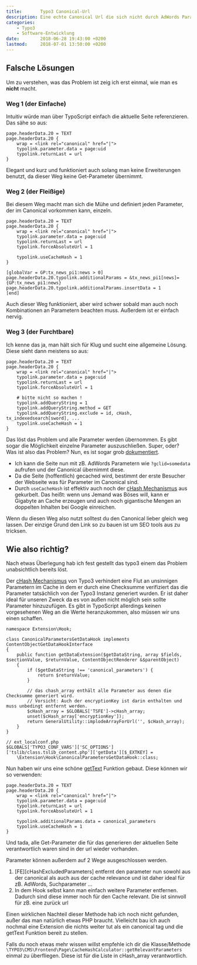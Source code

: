 ```yaml
---
title:       Typo3 Canonical-Url
description: Eine echte Canonical Url die sich nicht durch AdWords Parameter und Ähnlichem austricksen lässt. 
categories:
    - Typo3
    - Software-Entwicklung
date:        2018-06-28 19:43:00 +0200
lastmod:     2018-07-01 13:50:00 +0200
---
```


## Falsche Lösungen

Um zu verstehen, was das Problem ist zeig ich erst einmal, wie man es **nicht** macht.

### Weg 1 (der Einfache)

Intuitiv würde man über TypoScript einfach die aktuelle Seite referenzieren. Das sähe so aus:

```
page.headerData.20 = TEXT
page.headerData.20 {
    wrap = <link rel="canonical" href="|">
    typolink.parameter.data = page:uid
    typolink.returnLast = url
}
```

Elegant und kurz und funktioniert auch solang man keine Erweiterungen benutzt, da dieser Weg keine Get-Parameter übernimmt.

### Weg 2 (der Fleißige)

Bei diesem Weg macht man sich die Mühe und definiert jeden Parameter, der im Canonical vorkommen kann, einzeln.

```
page.headerData.20 = TEXT
page.headerData.20 {
    wrap = <link rel="canonical" href="|">
    typolink.parameter.data = page:uid
    typolink.returnLast = url
    typolink.forceAbsoluteUrl = 1
    
    typolink.useCacheHash = 1
}

[globalVar = GP:tx_news_pi1:news > 0]
page.headerData.20.typolink.additionalParams = &tx_news_pi1[news]={GP:tx_news_pi1:news}
page.headerData.20.typolink.additionalParams.insertData = 1
[end]
```

Auch dieser Weg funktioniert, aber wird schwer sobald man auch noch Kombinationen an Parametern beachten muss. Außerdem ist er einfach nervig.

### Weg 3 (der Furchtbare)

Ich kenne das ja, man hält sich für Klug und sucht eine allgemeine Lösung. Diese sieht dann meistens so aus:

```
page.headerData.20 = TEXT
page.headerData.20 {
    wrap = <link rel="canonical" href="|">
    typolink.parameter.data = page:uid
    typolink.returnLast = url
    typolink.forceAbsoluteUrl = 1
    
    # bitte nicht so machen !
    typolink.addQueryString = 1
    typolink.addQueryString.method = GET
    typolink.addQueryString.exclude = id, cHash, tx_indexedsearch[sword], ...
    typolink.useCacheHash = 1
}
```

Das löst das Problem und alle Parameter werden übernommen. Es gibt sogar die Möglichkeit einzelne Parameter auszuschließen.
Super, oder? Was ist also das Problem? Nun, es ist sogar grob [dokumentiert](https://docs.typo3.org/typo3cms/TyposcriptReference/latest/Functions/Typolink/#addquerystring).

- Ich kann die Seite nun mit zB. AdWords Parametern wie `?gclid=somedata` aufrufen und der Canonical übernimmt diese.
- Da die Seite (hoffentlich) gecached wird, bestimmt der erste Besucher der Webseite was für Parameter im Canonical sind.
- Durch `useCacheHash` ist effektiv auch noch der [cHash Mechanismus] aus gekurbelt. Das heißt: wenn uns Jemand was Böses will, kann er Gigabyte an Cache erzeugen und auch noch gigantische Mengen an doppelten Inhalten bei Google einreichen.

Wenn du diesen Weg also nutzt solltest du den Canonical lieber gleich weg lassen. Der einzige Grund den Link so zu bauen ist um SEO tools aus zu tricksen.

## Wie also richtig?

Nach etwas Überlegung hab ich fest gestellt das typo3 einem das Problem unabsichtlich bereits löst.

Der [cHash Mechanismus] von Typo3 verhindert eine Flut an unsinnigen Parametern im Cache in dem er durch eine Checksumme verifiziert das die Parameter tatsächlich von der Typo3 Instanz generiert wurden. Er ist daher ideal für unseren Zweck da es von außen nicht möglich sein sollte Parameter hinzuzufügen. Es gibt in TypoScript allerdings keinen vorgesehenen Weg an die Werte heranzukommen, also müssen wir uns einen schaffen.

```php?start_inline=true
namespace Extension\Hook;

class CanonicalParametersGetDataHook implements ContentObjectGetDataHookInterface
{
    public function getDataExtension($getDataString, array $fields, $sectionValue, $returnValue, ContentObjectRenderer &$parentObject)
    {
        if ($getDataString !== 'canonical_parameters') {
            return $returnValue;
        }

        // das chash_array enthält alle Parameter aus denen die Checksumme generiert wird.
        // Vorsicht: Auch der encryptionKey ist darin enthalten und muss unbedingt entfernt werden.
        $cHash_array = $GLOBALS['TSFE']->cHash_array;
        unset($cHash_array['encryptionKey']);
        return GeneralUtility::implodeArrayForUrl('', $cHash_array);
    }
}
```
```php?start_inline=true
// ext_localconf.php
$GLOBALS['TYPO3_CONF_VARS']['SC_OPTIONS']['tslib/class.tslib_content.php']['getData'][$_EXTKEY] =
    \Extension\Hook\CanonicalParametersGetDataHook::class;
```

Nun haben wir uns eine schöne [getText] Funktion gebaut. Diese können wir so verwenden:

```
page.headerData.20 = TEXT
page.headerData.20 {
    wrap = <link rel="canonical" href="|">
    typolink.parameter.data = page:uid
    typolink.returnLast = url
    typolink.forceAbsoluteUrl = 1
    
    typolink.additionalParams.data = canonical_parameters
    typolink.useCacheHash = 1
}
```

Und tada, alle Get-Parameter die für das generieren der aktuellen Seite verantwortlich waren sind in der url wieder vorhanden.

Parameter können außerdem auf 2 Wege ausgeschlossen werden.

1. [FE][cHashExcludedParameters] entfernt den parameter nun sowohl aus der canonical als auch aus der cache relevance und ist daher ideal für zB. AdWords, Suchparameter ...
2. In dem Hook selbst kann man einfach weitere Parameter entfernen. Dadurch sind diese immer noch für den Cache relevant. Die ist sinnvoll für zB. eine zurück url 

Einen wirklichen Nachteil dieser Methode hab ich noch nicht gefunden, außer das man natürlich etwas PHP braucht. Vielleicht bau ich auch nochmal eine Extension die nichts weiter tut als ein canonical tag und die getText Funktion bereit zu stellen.

Falls du noch etwas mehr wissen willst empfehle ich dir die Klasse/Methode `\TYPO3\CMS\Frontend\Page\CacheHashCalculator::getRelevantParameters` einmal zu überfliegen. Diese ist für die Liste in cHash_array verantwortlich.


[cHash Mechanismus]: (https://www.typo3lexikon.de/typo3-tutorials/core/cache/chash-was-ist-das.html)
[getText]: (https://docs.typo3.org/typo3cms/TyposcriptReference/8.7/DataTypes/Gettext/)